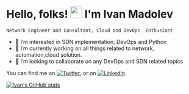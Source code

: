 # Hello, folks! <img src="https://raw.githubusercontent.com/MartinHeinz/MartinHeinz/master/wave.gif" width="30px"> I'm Ivan Madolev
`Network Engineer and Consultant, Cloud and DevOps  Enthusiast`

- 👀 I’m interested in SDN implementation, DevOps and Python
- 🌱 I’m currently working on all things related to network, automation,cloud solution.
- 💞️ I’m looking to collaborate on any DevOps and SDN related topics

<!-- Actual text -->

You can find me on [![Twitter][1.2]][1], or on [![LinkedIn][2.2]][2].

<!-- Icons -->

[1.2]: http://i.imgur.com/wWzX9uB.png (twitter icon without padding)
[2.2]: https://raw.githubusercontent.com/MartinHeinz/MartinHeinz/master/linkedin-3-16.png (LinkedIn icon without padding)

<!-- Links to your social media accounts -->

[1]: https://twitter.com/IvanBalkbg
[2]: https://www.linkedin.com/in/ivanmadolev/

[![Ivan's GitHub stats](https://github-readme-stats.vercel.app/api?username=balkanbgboy)](https://github.com/balkanbgboy/github-readme-stats)

<!---
balkanbgboy/balkanbgboy is a ✨ special ✨ repository because its `README.md` (this file) appears on your GitHub profile.
You can click the Preview link to take a look at your changes.
--->
